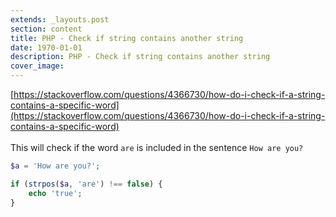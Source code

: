 ```yaml
---
extends: _layouts.post
section: content
title: PHP - Check if string contains another string
date: 1970-01-01
description: PHP - Check if string contains another string
cover_image: 
---
```


[https://stackoverflow.com/questions/4366730/how-do-i-check-if-a-string-contains-a-specific-word](https://stackoverflow.com/questions/4366730/how-do-i-check-if-a-string-contains-a-specific-word)
<br><br>
This will check if the word `are` is included in the sentence `How are you?` 
```php
$a = 'How are you?';

if (strpos($a, 'are') !== false) {
    echo 'true';
}
```